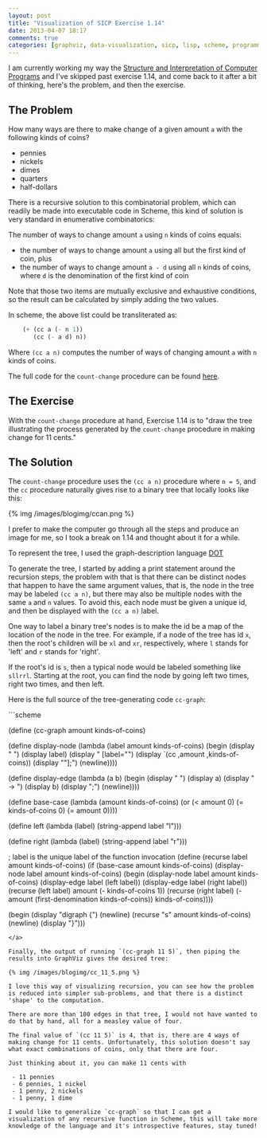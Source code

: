 ```yaml
---
layout: post
title: "Visualization of SICP Exercise 1.14"
date: 2013-04-07 18:17
comments: true
categories: [graphviz, data-visualization, sicp, lisp, scheme, programming]
---
```


I am currently working my way the [Structure and Interpretation of
Computer Programs](https://github.com/tlehman/sicp-exercises#readme)
and I've skipped past exercise 1.14, and come back to it after a bit
of thinking, here's the problem, and then the exercise.

## The Problem

How many ways are there to make change of a given amount `a` with the
following kinds of coins?

 - pennies
 - nickels
 - dimes
 - quarters
 - half-dollars

There is a recursive solution to this combinatorial problem, which can
readily be made into executable code in Scheme, this kind of solution
is very standard in enumerative combinatorics:

The number of ways to change amount `a` using `n` kinds of coins
equals:

 - the number of ways to change amount `a` using all but the first
 kind of coin, plus
 - the number of ways to change amount `a - d` using all `n` kinds of
 coins, where `d` is the denomination of the first kind of coin

Note that those two items are mutually exclusive and exhaustive
conditions, so the result can be calculated by simply adding the two
values.

In scheme, the above list could be transliterated as:

```scheme
	(+ (cc a (- n 1))
	   (cc (- a d) n))
```

Where `(cc a n)` computes the number of ways of changing amount `a` with `n`
kinds of coins.

The full code for the `count-change` procedure can be found
[here](https://github.com/tlehman/sicp-exercises/blob/master/count-change.scm#L3).

## The Exercise

With the `count-change` procedure at hand, Exercise 1.14 is to "draw
the tree illustrating the process generated by the `count-change`
procedure in making change for 11 cents."

## The Solution

The `count-change` procedure uses the `(cc a n)` procedure where
`n = 5`, and the `cc` procedure naturally gives rise to a binary
tree that locally looks like this:

{% img /images/blogimg/ccan.png %}

I prefer to make the computer go through all the steps and produce an
image for me, so I took a break on 1.14 and thought about it for a
while.

To represent the tree, I used the graph-description language
[DOT](http://www.graphviz.org/pub/scm/graphviz2/doc/info/lang.html)

To generate the tree, I started by adding a print statement around the
recursion steps, the problem with that is that there can be distinct
nodes that happen to have the same argument values, that is, the node
in the tree may be labeled `(cc a n)`, but there may also be multiple
nodes with the same `a` and `n` values. To avoid this, each node must
be given a unique id, and then be displayed with the `(cc a n)` label.

One way to label a binary tree's nodes is to make the id be a map of
the location of the node in the tree. For example, if a node of the
tree has id `x`, then the root's children will be `xl` and `xr`,
respectively, where `l` stands for 'left' and `r` stands for 'right'.

If the root's id is `s`, then a typical node would be labeled
something like `sllrrl`. Starting at the root, you can find the node
by going left two times, right two times, and then left.

Here is the full source of the tree-generating code `cc-graph`:

<a name="quasiquote">
```scheme

(define (cc-graph amount kinds-of-coins)

  (define display-node (lambda (label amount kinds-of-coins)
                         (begin
                           (display "  ")
                           (display label)
                           (display " [label=\"")
                           (display `(cc ,amount ,kinds-of-coins))
                           (display "\"];")
                           (newline))))

  (define display-edge (lambda (a b)
                         (begin
                           (display "  ")
                           (display a)
                           (display " -> ")
                           (display b)
                           (display ";")
                           (newline))))

  (define base-case (lambda (amount kinds-of-coins)
                      (or (< amount 0)
                          (= kinds-of-coins 0)
                          (= amount 0))))

  (define left (lambda (label)
                  (string-append label "l")))

  (define right (lambda (label)
                  (string-append label "r")))


  ; label is the unique label of the function invocation
  (define (recurse label amount kinds-of-coins)
    (if (base-case amount kinds-of-coins)
        (display-node label amount kinds-of-coins)
        (begin
          (display-node label amount kinds-of-coins)
          (display-edge label (left label))
          (display-edge label (right label))
          (recurse (left label) amount (- kinds-of-coins 1))
          (recurse (right label)
                   (- amount (first-denomination kinds-of-coins))
                   kinds-of-coins))))

  (begin
    (display "digraph {")
    (newline)
    (recurse "s" amount kinds-of-coins)
    (newline)
    (display "}")))

```
</a>

Finally, the output of running `(cc-graph 11 5)`, then piping the
results into GraphViz gives the desired tree:

{% img /images/blogimg/cc_11_5.png %}

I love this way of visualizing recursion, you can see how the problem
is reduced into simpler sub-problems, and that there is a distinct
'shape' to the computation.

There are more than 100 edges in that tree, I would not have wanted to
do that by hand, all for a measley value of four.

The final value of `(cc 11 5)` is 4, that is, there are 4 ways of
making change for 11 cents. Unfortunately, this solution doesn't say
what exact combinations of coins, only that there are four.

Just thinking about it, you can make 11 cents with

 - 11 pennies
 - 6 pennies, 1 nickel
 - 1 penny, 2 nickels
 - 1 penny, 1 dime

I would like to generalize `cc-graph` so that I can get a
visualization of any recursive function in Scheme, this will take more
knowledge of the language and it's introspective features, stay tuned!
